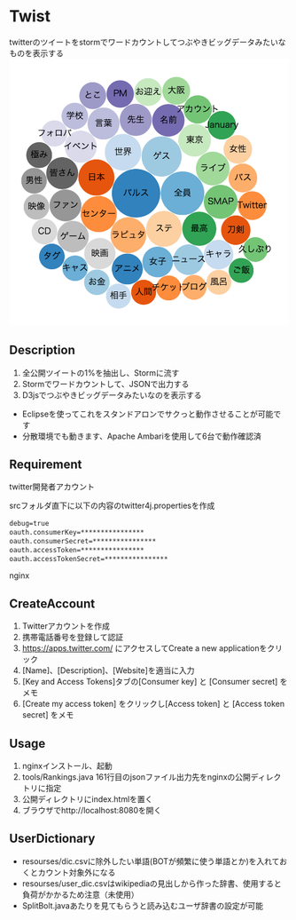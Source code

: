 # Twist

twitterのツイートをstormでワードカウントしてつぶやきビッグデータみたいなものを表示する
![つぶやきビッグデータ](https://github.com/sft8192/images/blob/master/twist.png)

## Description

1. 全公開ツイートの1%を抽出し、Stormに流す
2. Stormでワードカウントして、JSONで出力する
3. D3jsでつぶやきビッグデータみたいなのを表示する

* Eclipseを使ってこれをスタンドアロンでサクっと動作させることが可能です
* 分散環境でも動きます、Apache Ambariを使用して6台で動作確認済

## Requirement

twitter開発者アカウント

srcフォルダ直下に以下の内容のtwitter4j.propertiesを作成

    debug=true
    oauth.consumerKey=****************
    oauth.consumerSecret=****************
    oauth.accessToken=****************
    oauth.accessTokenSecret=****************

nginx

## CreateAccount

1. Twitterアカウントを作成
2. 携帯電話番号を登録して認証
3. https://apps.twitter.com/ にアクセスしてCreate a new applicationをクリック
4. [Name]、[Description]、[Website]を適当に入力
5. [Key and Access Tokens]タブの[Consumer key] と [Consumer secret] をメモ
6. [Create my access token] をクリックし[Access token] と [Access token secret] をメモ


## Usage

1. nginxインストール、起動  
2. tools/Rankings.java 161行目のjsonファイル出力先をnginxの公開ディレクトリに指定  
3. 公開ディレクトリにindex.htmlを置く  
4. ブラウザでhttp://localhost:8080を開く  

## UserDictionary

* resourses/dic.csvに除外したい単語(BOTが頻繁に使う単語とか)を入れておくとカウント対象外になる
* resourses/user_dic.csvはwikipediaの見出しから作った辞書、使用すると負荷がかかるため注意（未使用）
* SplitBolt.javaあたりを見てもらうと読み込むユーザ辞書の設定が可能

